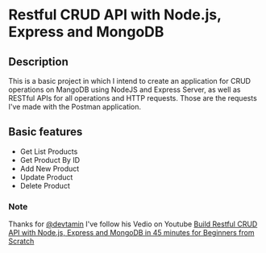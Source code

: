 # Restful CRUD API with Node.js, Express and MongoDB
## Description
This is a basic project in which I intend to create an application for CRUD operations on MangoDB using NodeJS and Express Server, as well as RESTful APIs for all operations and HTTP requests. Those are the requests I've made with the Postman application.
## Basic features
- Get List Products
- Get Product By ID
- Add New Product
- Update Product
- Delete Product

### Note
Thanks for [@devtamin](https://github.com/devtamin) I've follow his Vedio on Youtube [Build Restful CRUD API with Node.js, Express and MongoDB in 45 minutes for Beginners from Scratch](https://www.youtube.com/watch?v=9OfL9H6AmhQ)
